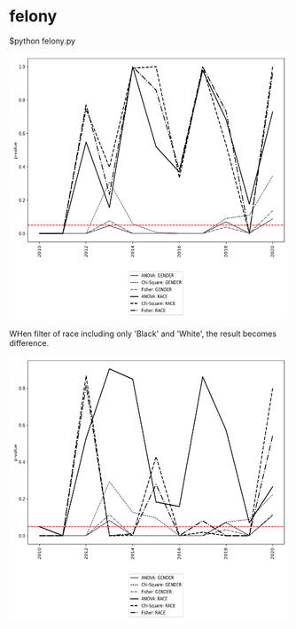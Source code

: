 # felony

$python felony.py

<img src='result.png' width=640 height=480>

WHen filter of race including only 'Black' and 'White', the result becomes difference.

<img src='result2.png' width=640 height=480>
